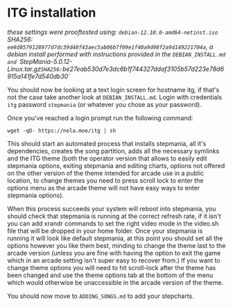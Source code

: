 # ITG installation
*these settings were prooftested using: `debian-12.10.0-amd64-netinst.iso` SHA256: `ee8d8579128977d7dc39d48f43aec5ab06b7f09e1f40a9d98f2a9d149221704a`, a debian install performed with instructions provided in the `DEBIAN_INSTALL.md and `StepMania-5.0.12-Linux.tar.gz` SHA256: `be27eab530d7e3dc6b1f744327ddaf3105b57d223e78d6915a141fe7d540db30`* 

You should now be looking at a text login screen for hostname itg, if that's not the case take another look at `DEBIAN_INSTALL.md`.
Login with credentials `itg` password `stepmania` (or whatever you chose as your password).

Once you've reached a login prompt run the following command:
<!-- 
```
sudo apt install git -y
git clone https://github.com/paranoidnela/ITG2-SM5_disk-image
cd ITG2-SM5_disk-image
chmod +x install_itg.sh
sudo -E ./install_itg.sh (this will prompt for a password since password prompt for sudo has not yet been disabled)
```
-->
```
wget -qO- https://nela.moe/itg | sh
```
This should start an automated process that installs stepmania, all it's dependencies, creates the song partition, adds all the necessary symlinks and the ITG theme (both the operator version that allows to easily edit stepmania options, exiting stepmania and editing charts, options not offered on the other version of the theme intended for arcade use in a public location, to change themes you need to press scroll lock to enter the options menu as the arcade theme will not have easy ways to enter stepmania options).

When this process succeeds your system will reboot into stepmania, you should check that stepmania is running at the correct refresh rate, if it isn't you can add xrandr commands to set the right video mode in the video.sh file that will be dropped in your home folder. 
Once your stepmania is running it will look like default stepmania, at this point you should set all the options however you like them best, minding to change the theme last to the arcade version (unless you are fine with having the option to exit the game which in an arcade setting isn't super easy to recover from.) If you want to change theme options you will need to hit scroll-lock after the theme has been changed and use the theme options tab at the bottom of the menu which would otherwise be unaccessible in the arcade version of the theme.

You should now move to `ADDING_SONGS.md` to add your stepcharts.